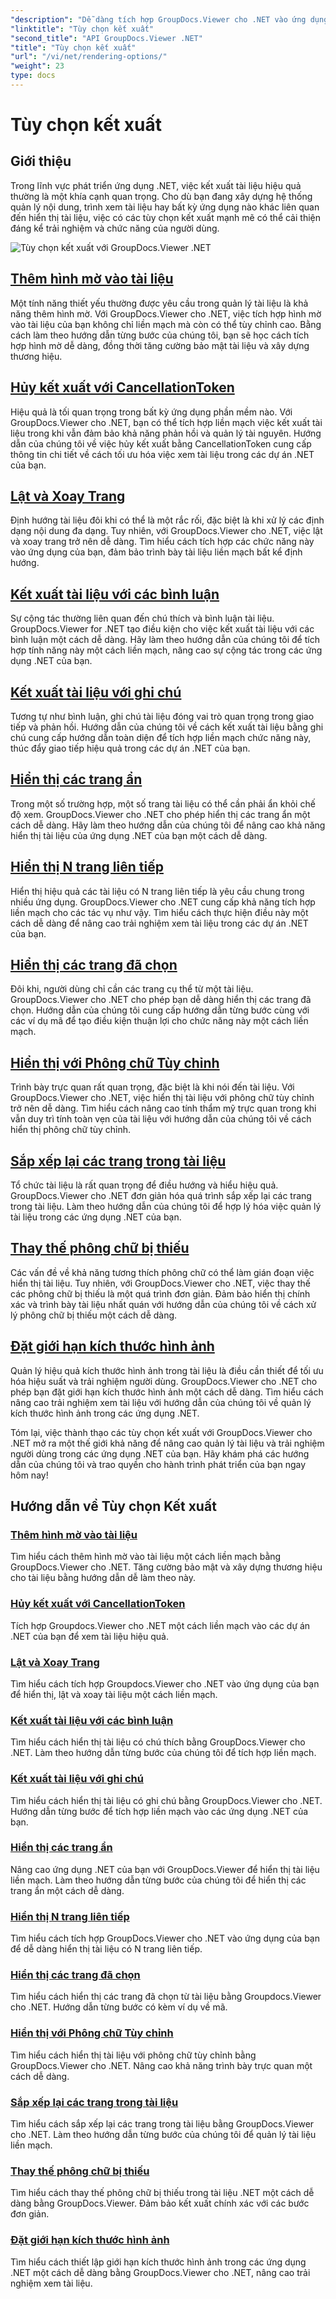 ```yaml
---
"description": "Dễ dàng tích hợp GroupDocs.Viewer cho .NET vào ứng dụng của bạn với hướng dẫn về các tùy chọn hiển thị, từ thêm hình mờ đến tùy chỉnh phông chữ."
"linktitle": "Tùy chọn kết xuất"
"second_title": "API GroupDocs.Viewer .NET"
"title": "Tùy chọn kết xuất"
"url": "/vi/net/rendering-options/"
"weight": 23
type: docs
---
```

# Tùy chọn kết xuất


## Giới thiệu

Trong lĩnh vực phát triển ứng dụng .NET, việc kết xuất tài liệu hiệu quả thường là một khía cạnh quan trọng. Cho dù bạn đang xây dựng hệ thống quản lý nội dung, trình xem tài liệu hay bất kỳ ứng dụng nào khác liên quan đến hiển thị tài liệu, việc có các tùy chọn kết xuất mạnh mẽ có thể cải thiện đáng kể trải nghiệm và chức năng của người dùng.

![Tùy chọn kết xuất với GroupDocs.Viewer .NET](/viewer/rendering-options/image.png)

## [Thêm hình mờ vào tài liệu](./add-watermark/)

Một tính năng thiết yếu thường được yêu cầu trong quản lý tài liệu là khả năng thêm hình mờ. Với GroupDocs.Viewer cho .NET, việc tích hợp hình mờ vào tài liệu của bạn không chỉ liền mạch mà còn có thể tùy chỉnh cao. Bằng cách làm theo hướng dẫn từng bước của chúng tôi, bạn sẽ học cách tích hợp hình mờ dễ dàng, đồng thời tăng cường bảo mật tài liệu và xây dựng thương hiệu.

## [Hủy kết xuất với CancellationToken](./cancel-render-cancellation-token/)

Hiệu quả là tối quan trọng trong bất kỳ ứng dụng phần mềm nào. Với GroupDocs.Viewer cho .NET, bạn có thể tích hợp liền mạch việc kết xuất tài liệu trong khi vẫn đảm bảo khả năng phản hồi và quản lý tài nguyên. Hướng dẫn của chúng tôi về việc hủy kết xuất bằng CancellationToken cung cấp thông tin chi tiết về cách tối ưu hóa việc xem tài liệu trong các dự án .NET của bạn.

## [Lật và Xoay Trang](./flip-rotate-pages/)

Định hướng tài liệu đôi khi có thể là một rắc rối, đặc biệt là khi xử lý các định dạng nội dung đa dạng. Tuy nhiên, với GroupDocs.Viewer cho .NET, việc lật và xoay trang trở nên dễ dàng. Tìm hiểu cách tích hợp các chức năng này vào ứng dụng của bạn, đảm bảo trình bày tài liệu liền mạch bất kể định hướng.

## [Kết xuất tài liệu với các bình luận](./render-document-comments/)

Sự cộng tác thường liên quan đến chú thích và bình luận tài liệu. GroupDocs.Viewer for .NET tạo điều kiện cho việc kết xuất tài liệu với các bình luận một cách dễ dàng. Hãy làm theo hướng dẫn của chúng tôi để tích hợp tính năng này một cách liền mạch, nâng cao sự cộng tác trong các ứng dụng .NET của bạn.

## [Kết xuất tài liệu với ghi chú](./render-document-notes/)

Tương tự như bình luận, ghi chú tài liệu đóng vai trò quan trọng trong giao tiếp và phản hồi. Hướng dẫn của chúng tôi về cách kết xuất tài liệu bằng ghi chú cung cấp hướng dẫn toàn diện để tích hợp liền mạch chức năng này, thúc đẩy giao tiếp hiệu quả trong các dự án .NET của bạn.

## [Hiển thị các trang ẩn](./render-hidden-pages/)

Trong một số trường hợp, một số trang tài liệu có thể cần phải ẩn khỏi chế độ xem. GroupDocs.Viewer cho .NET cho phép hiển thị các trang ẩn một cách dễ dàng. Hãy làm theo hướng dẫn của chúng tôi để nâng cao khả năng hiển thị tài liệu của ứng dụng .NET của bạn một cách dễ dàng.

## [Hiển thị N trang liên tiếp](./render-n-consecutive-pages/)

Hiển thị hiệu quả các tài liệu có N trang liên tiếp là yêu cầu chung trong nhiều ứng dụng. GroupDocs.Viewer cho .NET cung cấp khả năng tích hợp liền mạch cho các tác vụ như vậy. Tìm hiểu cách thực hiện điều này một cách dễ dàng để nâng cao trải nghiệm xem tài liệu trong các dự án .NET của bạn.

## [Hiển thị các trang đã chọn](./render-selected-pages/)

Đôi khi, người dùng chỉ cần các trang cụ thể từ một tài liệu. GroupDocs.Viewer cho .NET cho phép bạn dễ dàng hiển thị các trang đã chọn. Hướng dẫn của chúng tôi cung cấp hướng dẫn từng bước cùng với các ví dụ mã để tạo điều kiện thuận lợi cho chức năng này một cách liền mạch.

## [Hiển thị với Phông chữ Tùy chỉnh](./render-custom-fonts/)

Trình bày trực quan rất quan trọng, đặc biệt là khi nói đến tài liệu. Với GroupDocs.Viewer cho .NET, việc hiển thị tài liệu với phông chữ tùy chỉnh trở nên dễ dàng. Tìm hiểu cách nâng cao tính thẩm mỹ trực quan trong khi vẫn duy trì tính toàn vẹn của tài liệu với hướng dẫn của chúng tôi về cách hiển thị phông chữ tùy chỉnh.

## [Sắp xếp lại các trang trong tài liệu](./reorder-pages/)

Tổ chức tài liệu là rất quan trọng để điều hướng và hiểu hiệu quả. GroupDocs.Viewer cho .NET đơn giản hóa quá trình sắp xếp lại các trang trong tài liệu. Làm theo hướng dẫn của chúng tôi để hợp lý hóa việc quản lý tài liệu trong các ứng dụng .NET của bạn.

## [Thay thế phông chữ bị thiếu](./replace-missing-font/)

Các vấn đề về khả năng tương thích phông chữ có thể làm gián đoạn việc hiển thị tài liệu. Tuy nhiên, với GroupDocs.Viewer cho .NET, việc thay thế các phông chữ bị thiếu là một quá trình đơn giản. Đảm bảo hiển thị chính xác và trình bày tài liệu nhất quán với hướng dẫn của chúng tôi về cách xử lý phông chữ bị thiếu một cách dễ dàng.

## [Đặt giới hạn kích thước hình ảnh](./set-image-size-limits/)

Quản lý hiệu quả kích thước hình ảnh trong tài liệu là điều cần thiết để tối ưu hóa hiệu suất và trải nghiệm người dùng. GroupDocs.Viewer cho .NET cho phép bạn đặt giới hạn kích thước hình ảnh một cách dễ dàng. Tìm hiểu cách nâng cao trải nghiệm xem tài liệu với hướng dẫn của chúng tôi về quản lý kích thước hình ảnh trong các ứng dụng .NET.

Tóm lại, việc thành thạo các tùy chọn kết xuất với GroupDocs.Viewer cho .NET mở ra một thế giới khả năng để nâng cao quản lý tài liệu và trải nghiệm người dùng trong các ứng dụng .NET của bạn. Hãy khám phá các hướng dẫn của chúng tôi và trao quyền cho hành trình phát triển của bạn ngay hôm nay!
## Hướng dẫn về Tùy chọn Kết xuất
### [Thêm hình mờ vào tài liệu](./add-watermark/)
Tìm hiểu cách thêm hình mờ vào tài liệu một cách liền mạch bằng GroupDocs.Viewer cho .NET. Tăng cường bảo mật và xây dựng thương hiệu cho tài liệu bằng hướng dẫn dễ làm theo này.
### [Hủy kết xuất với CancellationToken](./cancel-render-cancellation-token/)
Tích hợp Groupdocs.Viewer cho .NET một cách liền mạch vào các dự án .NET của bạn để xem tài liệu hiệu quả.
### [Lật và Xoay Trang](./flip-rotate-pages/)
Tìm hiểu cách tích hợp Groupdocs.Viewer cho .NET vào ứng dụng của bạn để hiển thị, lật và xoay tài liệu một cách liền mạch.
### [Kết xuất tài liệu với các bình luận](./render-document-comments/)
Tìm hiểu cách hiển thị tài liệu có chú thích bằng GroupDocs.Viewer cho .NET. Làm theo hướng dẫn từng bước của chúng tôi để tích hợp liền mạch.
### [Kết xuất tài liệu với ghi chú](./render-document-notes/)
Tìm hiểu cách hiển thị tài liệu có ghi chú bằng GroupDocs.Viewer cho .NET. Hướng dẫn từng bước để tích hợp liền mạch vào các ứng dụng .NET của bạn.
### [Hiển thị các trang ẩn](./render-hidden-pages/)
Nâng cao ứng dụng .NET của bạn với GroupDocs.Viewer để hiển thị tài liệu liền mạch. Làm theo hướng dẫn từng bước của chúng tôi để hiển thị các trang ẩn một cách dễ dàng.
### [Hiển thị N trang liên tiếp](./render-n-consecutive-pages/)
Tìm hiểu cách tích hợp GroupDocs.Viewer cho .NET vào ứng dụng của bạn để dễ dàng hiển thị tài liệu có N trang liên tiếp.
### [Hiển thị các trang đã chọn](./render-selected-pages/)
Tìm hiểu cách hiển thị các trang đã chọn từ tài liệu bằng Groupdocs.Viewer cho .NET. Hướng dẫn từng bước có kèm ví dụ về mã.
### [Hiển thị với Phông chữ Tùy chỉnh](./render-custom-fonts/)
Tìm hiểu cách hiển thị tài liệu với phông chữ tùy chỉnh bằng GroupDocs.Viewer cho .NET. Nâng cao khả năng trình bày trực quan một cách dễ dàng.
### [Sắp xếp lại các trang trong tài liệu](./reorder-pages/)
Tìm hiểu cách sắp xếp lại các trang trong tài liệu bằng GroupDocs.Viewer cho .NET. Làm theo hướng dẫn từng bước của chúng tôi để quản lý tài liệu liền mạch.
### [Thay thế phông chữ bị thiếu](./replace-missing-font/)
Tìm hiểu cách thay thế phông chữ bị thiếu trong tài liệu .NET một cách dễ dàng bằng GroupDocs.Viewer. Đảm bảo kết xuất chính xác với các bước đơn giản.
### [Đặt giới hạn kích thước hình ảnh](./set-image-size-limits/)
Tìm hiểu cách thiết lập giới hạn kích thước hình ảnh trong các ứng dụng .NET một cách dễ dàng bằng GroupDocs.Viewer cho .NET, nâng cao trải nghiệm xem tài liệu.